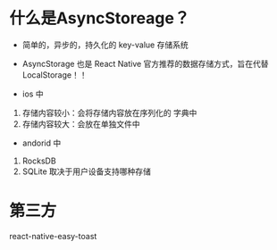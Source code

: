 # 什么是AsyncStoreage？

- 简单的，异步的，持久化的 key-value 存储系统

- AsyncStorage 也是 React Native 官方推荐的数据存储方式，旨在代替 LocalStorage！！

- ios 中
1. 存储内容较小：会将存储内容放在序列化的 字典中
2. 存储内容较大：会放在单独文件中

- andorid 中
1. RocksDB
2. SQLite
   取决于用户设备支持哪种存储


# 第三方

react-native-easy-toast


